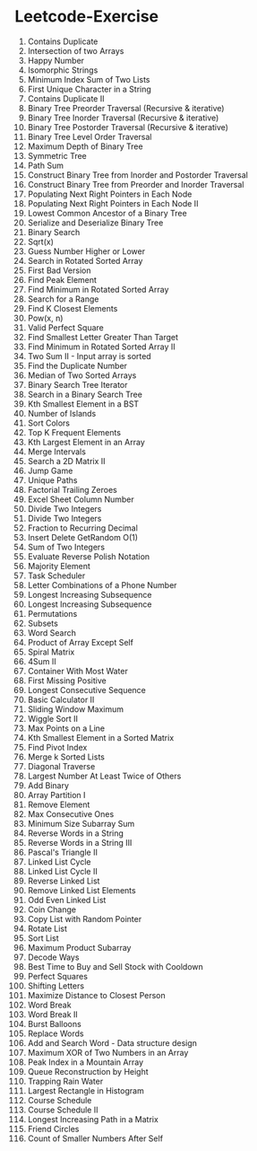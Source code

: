 # Leetcode-Exercise
1. Contains Duplicate<br/>
2. Intersection of two Arrays <br/>
3. Happy Number<br/>
4. Isomorphic Strings<br/>
5. Minimum Index Sum of Two Lists <br/>
6. First Unique Character in a String <br/>
7. Contains Duplicate II <br/>
8. Binary Tree Preorder Traversal (Recursive & iterative)
9. Binary Tree Inorder Traversal (Recursive & iterative)
10. Binary Tree Postorder Traversal (Recursive & iterative)
11. Binary Tree Level Order Traversal
12. Maximum Depth of Binary Tree
13. Symmetric Tree
14. Path Sum
15. Construct Binary Tree from Inorder and Postorder Traversal
16. Construct Binary Tree from Preorder and Inorder Traversal
17. Populating Next Right Pointers in Each Node
18. Populating Next Right Pointers in Each Node II
19. Lowest Common Ancestor of a Binary Tree
20. Serialize and Deserialize Binary Tree
21. Binary Search
22. Sqrt(x)
23. Guess Number Higher or Lower
24. Search in Rotated Sorted Array
25. First Bad Version
26. Find Peak Element
27. Find Minimum in Rotated Sorted Array
28. Search for a Range
29. Find K Closest Elements
30. Pow(x, n)
31. Valid Perfect Square
32. Find Smallest Letter Greater Than Target
33. Find Minimum in Rotated Sorted Array II
34. Two Sum II - Input array is sorted
35. Find the Duplicate Number
36. Median of Two Sorted Arrays
37. Binary Search Tree Iterator
38. Search in a Binary Search Tree
39. Kth Smallest Element in a BST
40. Number of Islands
41. Sort Colors
42. Top K Frequent Elements
43. Kth Largest Element in an Array
44. Merge Intervals
45. Search a 2D Matrix II
46. Jump Game
47. Unique Paths
48. Factorial Trailing Zeroes
49. Excel Sheet Column Number
50. Divide Two Integers
51. Divide Two Integers
52. Fraction to Recurring Decimal
53. Insert Delete GetRandom O(1)
54. Sum of Two Integers
55. Evaluate Reverse Polish Notation
56. Majority Element
57. Task Scheduler
58. Letter Combinations of a Phone Number
59. Longest Increasing Subsequence
60. Longest Increasing Subsequence
61. Permutations
62. Subsets
63. Word Search
64. Product of Array Except Self
65. Spiral Matrix
66. 4Sum II
67. Container With Most Water
68. First Missing Positive
69. Longest Consecutive Sequence
70. Basic Calculator II
71. Sliding Window Maximum
72. Wiggle Sort II
73. Max Points on a Line
74. Kth Smallest Element in a Sorted Matrix
75. Find Pivot Index
76. Merge k Sorted Lists
77. Diagonal Traverse
78. Largest Number At Least Twice of Others
80. Add Binary
81. Array Partition I
82. Remove Element
83. Max Consecutive Ones
84. Minimum Size Subarray Sum
85. Reverse Words in a String
86. Reverse Words in a String III
87. Pascal's Triangle II
88. Linked List Cycle
89. Linked List Cycle II
90. Reverse Linked List
91. Remove Linked List Elements
92. Odd Even Linked List
93. Coin Change
94. Copy List with Random Pointer
95. Rotate List
96. Sort List
97. Maximum Product Subarray
98. Decode Ways
99. Best Time to Buy and Sell Stock with Cooldown
100. Perfect Squares
101. Shifting Letters
102. Maximize Distance to Closest Person
103. Word Break
104. Word Break II
105. Burst Balloons
106. Replace Words 
107. Add and Search Word - Data structure design  
108. Maximum XOR of Two Numbers in an Array
109. Peak Index in a Mountain Array
110. Queue Reconstruction by Height
111. Trapping Rain Water
112. Largest Rectangle in Histogram
113. Course Schedule
114. Course Schedule II
115. Longest Increasing Path in a Matrix 
116. Friend Circles
117. Count of Smaller Numbers After Self
